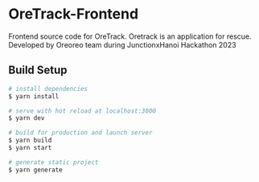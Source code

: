 # OreTrack-Frontend
Frontend source code for OreTrack. Oretrack is an application for rescue. Developed by Oreoreo team during JunctionxHanoi Hackathon 2023


## Build Setup

```bash
# install dependencies
$ yarn install

# serve with hot reload at localhost:3000
$ yarn dev

# build for production and launch server
$ yarn build
$ yarn start

# generate static project
$ yarn generate
```
